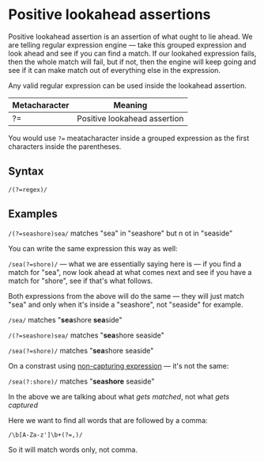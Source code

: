 # Positive lookahead assertions

Positive lookahead assertion is an assertion of what ought to lie ahead. We are telling regular expression engine — take this grouped expression and look ahead and see if you can find a match. If our lookahed expression fails, then the whole match will fail, but if not, then the engine will keep going and see if it can make match out of everything else in the expression.

Any valid regular expression can be used inside the lookahead assertion.

Metacharacter | Meaning
-|-
?= | Positive lookahead assertion

You would use `?=` meatacharacter inside a grouped expression as the first characters inside the parentheses.

## Syntax

`/(?=regex)/`

## Examples

`/(?=seashore)sea/` matches "sea" in "seashore" but n ot in "seaside"

You can write the same expression this way as well:

`/sea(?=shore)/` — what we are essentially saying here is — if you find a match for "sea", now look ahead at what comes next  and see if you have a match for "shore", see if that's what follows.

Both expressions from the above will do the same — they will just match "sea" and only when it's inside a "seashore", not "seaside" for example.

`/sea/` matches "**sea**shore **sea**side"

`/(?=seashore)sea/` matches "**sea**shore seaside"

`/sea(?=shore)/` matches "**sea**shore seaside"

On a constrast using [non-capturing expression](non-capturing.md) — it's not the same:

`/sea(?:shore)/` matches "**seashore** seaside"

In the above we are talking about what *gets matched*, not what *gets captured*

Here we want to find all words that are followed by a comma:

`/\b[A-Za-z']\b+(?=,)/`

So it will match words only, not comma.
